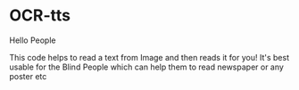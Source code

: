 # OCR-tts
Hello People

This code helps to read a text from Image and then reads it for you!
It's best usable for the Blind People which can help them to read newspaper or any poster etc
